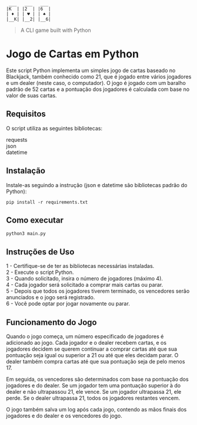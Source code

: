 ```
 ___   ___   ___
|K  | |2  | |6  |
| ♦ | | ♥ | | ♠ |
|__K| |__2| |__6|

```

> A CLI game built with Python

# Jogo de Cartas em Python

Este script Python implementa um simples jogo de cartas baseado no Blackjack, também conhecido como 21, que é jogado entre vários jogadores e um dealer (neste caso, o computador). O jogo é jogado com um baralho padrão de 52 cartas e a pontuação dos jogadores é calculada com base no valor de suas cartas.

## Requisitos

O script utiliza as seguintes bibliotecas:

requests  
json  
datetime  

## Instalação

Instale-as seguindo a instrução (json e datetime são bibliotecas padrão do Python):

```
pip install -r requirements.txt
```

## Como executar

```
python3 main.py
```

## Instruções de Uso

1 - Certifique-se de ter as bibliotecas necessárias instaladas.  
2 - Execute o script Python.  
3 - Quando solicitado, insira o número de jogadores (máximo 4).  
4 - Cada jogador será solicitado a comprar mais cartas ou parar.  
5 - Depois que todos os jogadores tiverem terminado, os vencedores serão anunciados e o jogo será registrado.  
6 - Você pode optar por jogar novamente ou parar.  

## Funcionamento do Jogo

Quando o jogo começa, um número especificado de jogadores é adicionado ao jogo. Cada jogador e o dealer recebem cartas, e os jogadores decidem se querem continuar a comprar cartas até que sua pontuação seja igual ou superior a 21 ou até que eles decidam parar. O dealer também compra cartas até que sua pontuação seja de pelo menos 17.

Em seguida, os vencedores são determinados com base na pontuação dos jogadores e do dealer. Se um jogador tem uma pontuação superior à do dealer e não ultrapassou 21, ele vence. Se um jogador ultrapassa 21, ele perde. Se o dealer ultrapassa 21, todos os jogadores restantes vencem.

O jogo também salva um log após cada jogo, contendo as mãos finais dos jogadores e do dealer e os vencedores do jogo.
